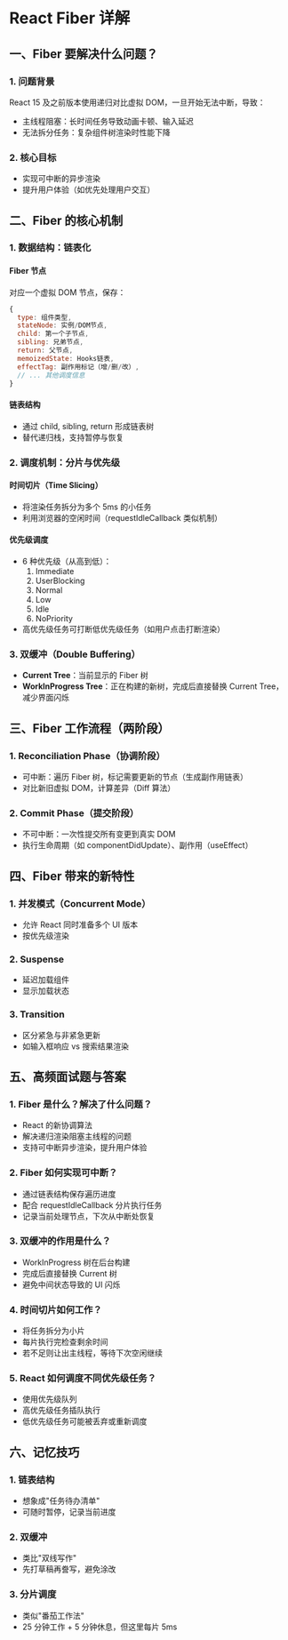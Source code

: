 # React Fiber 详解

## 一、Fiber 要解决什么问题？

### 1. 问题背景
React 15 及之前版本使用递归对比虚拟 DOM，一旦开始无法中断，导致：
- 主线程阻塞：长时间任务导致动画卡顿、输入延迟
- 无法拆分任务：复杂组件树渲染时性能下降

### 2. 核心目标
- 实现可中断的异步渲染
- 提升用户体验（如优先处理用户交互）

## 二、Fiber 的核心机制

### 1. 数据结构：链表化
#### Fiber 节点
对应一个虚拟 DOM 节点，保存：
```javascript
{
  type: 组件类型,
  stateNode: 实例/DOM节点,
  child: 第一个子节点,
  sibling: 兄弟节点,
  return: 父节点,
  memoizedState: Hooks链表,
  effectTag: 副作用标记（增/删/改）,
  // ... 其他调度信息
}
```

#### 链表结构
- 通过 child, sibling, return 形成链表树
- 替代递归栈，支持暂停与恢复

### 2. 调度机制：分片与优先级
#### 时间切片（Time Slicing）
- 将渲染任务拆分为多个 5ms 的小任务
- 利用浏览器的空闲时间（requestIdleCallback 类似机制）

#### 优先级调度
- 6 种优先级（从高到低）：
  1. Immediate
  2. UserBlocking
  3. Normal
  4. Low
  5. Idle
  6. NoPriority
- 高优先级任务可打断低优先级任务（如用户点击打断渲染）

### 3. 双缓冲（Double Buffering）
- **Current Tree**：当前显示的 Fiber 树
- **WorkInProgress Tree**：正在构建的新树，完成后直接替换 Current Tree，减少界面闪烁

## 三、Fiber 工作流程（两阶段）

### 1. Reconciliation Phase（协调阶段）
- 可中断：遍历 Fiber 树，标记需要更新的节点（生成副作用链表）
- 对比新旧虚拟 DOM，计算差异（Diff 算法）

### 2. Commit Phase（提交阶段）
- 不可中断：一次性提交所有变更到真实 DOM
- 执行生命周期（如 componentDidUpdate）、副作用（useEffect）

## 四、Fiber 带来的新特性

### 1. 并发模式（Concurrent Mode）
- 允许 React 同时准备多个 UI 版本
- 按优先级渲染

### 2. Suspense
- 延迟加载组件
- 显示加载状态

### 3. Transition
- 区分紧急与非紧急更新
- 如输入框响应 vs 搜索结果渲染

## 五、高频面试题与答案

### 1. Fiber 是什么？解决了什么问题？
- React 的新协调算法
- 解决递归渲染阻塞主线程的问题
- 支持可中断异步渲染，提升用户体验

### 2. Fiber 如何实现可中断？
- 通过链表结构保存遍历进度
- 配合 requestIdleCallback 分片执行任务
- 记录当前处理节点，下次从中断处恢复

### 3. 双缓冲的作用是什么？
- WorkInProgress 树在后台构建
- 完成后直接替换 Current 树
- 避免中间状态导致的 UI 闪烁

### 4. 时间切片如何工作？
- 将任务拆分为小片
- 每片执行完检查剩余时间
- 若不足则让出主线程，等待下次空闲继续

### 5. React 如何调度不同优先级任务？
- 使用优先级队列
- 高优先级任务插队执行
- 低优先级任务可能被丢弃或重新调度

## 六、记忆技巧

### 1. 链表结构
- 想象成"任务待办清单"
- 可随时暂停，记录当前进度

### 2. 双缓冲
- 类比"双线写作"
- 先打草稿再誊写，避免涂改

### 3. 分片调度
- 类似"番茄工作法"
- 25 分钟工作 + 5 分钟休息，但这里每片 5ms